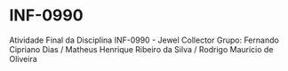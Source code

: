 # INF-0990
Atividade Final da Disciplina INF-0990 - Jewel Collector
Grupo: Fernando Cipriano Dias / Matheus Henrique Ribeiro da Silva / Rodrigo Mauricio de Oliveira